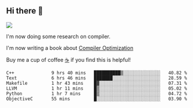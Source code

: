 


<!--
**liusy58/liusy58** is a ✨ _special_ ✨ repository because its `README.md` (this file) appears on your GitHub profile.

Here are some ideas to get you started:

- 🔭 I’m currently working on ...
- 🌱 I’m currently learning ...
- 👯 I’m looking to collaborate on ...
- 🤔 I’m looking for help with ...
- 💬 Ask me about ...
- 📫 How to reach me: ...
- 😄 Pronouns: ...
- ⚡ Fun fact: ...
-->
<!--
![](https://komarev.com/ghpvc/?username=liusy58&color=brightgreen&label=PROFILE+VIEWS)




- 🔭 I’m currently working on my .
- 📫 How to reach me:plz contact me by [email](liusy58@,ail2.sysu.edu.cn) or WeChat(LIUSIYU_58)
- 🏫 I'm an undergraduate in Sun-Yat-sen University majoring in the computer science. Expected to graduate in Spring 2021.
- 👯 I'm now interested in System such as OS, Compiler and Database. 
- 🤔 I’m looking for help with Database System.
-->

## Hi there 👋
![](https://komarev.com/ghpvc/?username=liusy58&color=brightgreen&label=PROFILE+VIEWS)



I'm now doing some research on compiler.

I'm now writing a book about [Compiler Optimization](https://github.com/liusy58/CompilerNotes) 

Buy me a cup of coffee [☕️](https://user-images.githubusercontent.com/45984215/202376581-4837a283-4812-4063-82bc-cc9c3101d3a5.jpg) if you find this is helpful!


 <!--START_SECTION:waka-->

```text
C++              9 hrs 40 mins   ██████████▒░░░░░░░░░░░░░░   40.82 %
Text             6 hrs 46 mins   ███████░░░░░░░░░░░░░░░░░░   28.59 %
Makefile         1 hr 43 mins    █▓░░░░░░░░░░░░░░░░░░░░░░░   07.31 %
LLVM             1 hr 11 mins    █▒░░░░░░░░░░░░░░░░░░░░░░░   05.02 %
Python           1 hr 7 mins     █▒░░░░░░░░░░░░░░░░░░░░░░░   04.72 %
ObjectiveC       55 mins         █░░░░░░░░░░░░░░░░░░░░░░░░   03.90 %
```

<!--END_SECTION:waka-->
